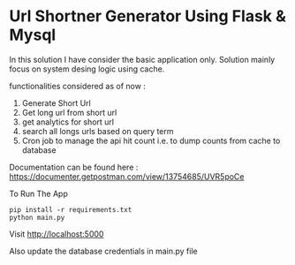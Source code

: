 
# Url Shortner Generator Using Flask & Mysql

In this solution I have consider the basic application only. 
Solution mainly focus on system desing logic using cache.

functionalities considered as of now : 

1. Generate Short Url
2. Get long url from short url
3. get analytics for short url
4. search all longs urls based on query term
5. Cron job to manage the api hit count i.e. to dump counts from cache to database

Documentation can be found here : https://documenter.getpostman.com/view/13754685/UVR5poCe

To Run The App

```shell
pip install -r requirements.txt
python main.py
```

Visit [http://localhost:5000](http://localhost:5000)

Also update the database credentials in main.py file